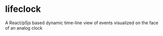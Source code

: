 # lifeclock
A React/p5js based dynamic time-line view of events visualized on the face of an analog clock 
